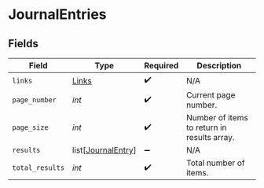 # JournalEntries


## Fields

| Field                                                     | Type                                                      | Required                                                  | Description                                               |
| --------------------------------------------------------- | --------------------------------------------------------- | --------------------------------------------------------- | --------------------------------------------------------- |
| `links`                                                   | [Links](../../models/shared/links.md)                     | :heavy_check_mark:                                        | N/A                                                       |
| `page_number`                                             | *int*                                                     | :heavy_check_mark:                                        | Current page number.                                      |
| `page_size`                                               | *int*                                                     | :heavy_check_mark:                                        | Number of items to return in results array.               |
| `results`                                                 | list[[JournalEntry](../../models/shared/journalentry.md)] | :heavy_minus_sign:                                        | N/A                                                       |
| `total_results`                                           | *int*                                                     | :heavy_check_mark:                                        | Total number of items.                                    |